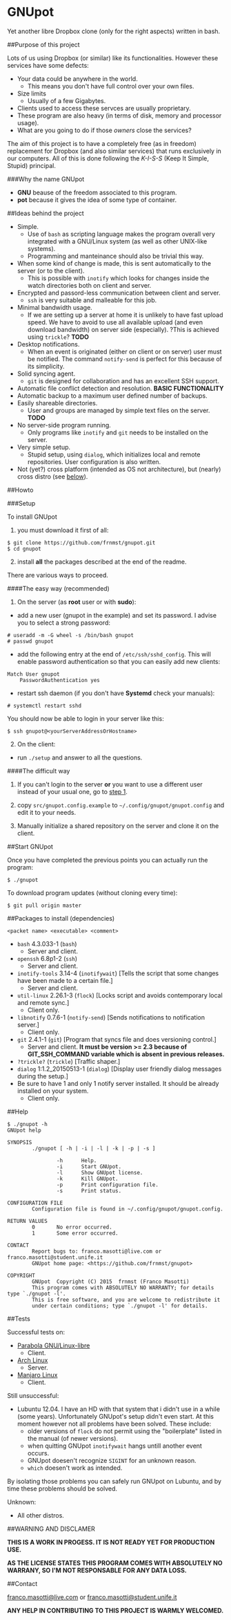 GNUpot
======
Yet another libre Dropbox clone (only for the right aspects) written in bash. 

##Purpose of this project

Lots of us using Dropbox (or similar) like its functionalities. However 
these services have some defects:
- Your data could be anywhere in the world.
  - This means you don't have full control over your own files.
- Size limits
  - Usually of a few Gigabytes.
- Clients used to access these servces are usually proprietary.
- These program are also heavy (in terms of disk,  memory and processor usage).
- What are you going to do if those *owners* close the services?

The aim of this project is to have a completely free (as in freedom) 
replacement for Dropbox (and also similar services) that runs exclusively in 
our computers. All of this is done following the *K-I-S-S* (Keep It Simple, 
Stupid) principal.

###Why the name GNUpot

- **GNU** beause of the freedom associated to this program.
- **pot** because it gives the idea of some type of container.

##Ideas behind the project

- Simple.
  - Use of `bash` as scripting language makes the program overall very 
    integrated with a GNU/Linux system (as well as other UNIX-like systems). 
  - Programming and manteinance should also be trivial this way.
- When some kind of change is made, this is sent automatically to the server 
  (or to the client).
  - This is possible with `inotify` which looks for changes inside the watch 
    directories both on client and server.
- Encrypted and passord-less communication between client and server.
  - `ssh` is very suitable and malleable for this job.
- Minimal bandwidth usage.
  - If we are setting up a server at home it is unlikely to have fast upload 
    speed. We have to avoid to use all available upload (and even download 
    bandwidth) on server side (especially). ?This is achieved using `trickle`?
    **TODO**
- Desktop notifications.
  - When an event is originated (either on client or on server) user must be 
    notified. The command `notify-send` is perfect for this because of its 
    simplicity.
- Solid syncing agent.
  - `git` is designed for collaboration and has an excellent SSH support. 
- Automatic file conflict detection and resolution. **BASIC FUNCTIONALITY**
- Automatic backup to a maximum user defined number of backups.
- Easily shareable directories.
  - User and groups are managed by simple text files on the server. **TODO**
- No server-side program running.
  - Only programs like `inotify` and `git` needs to be installed on the 
    server.
- Very simple setup.
  - Stupid setup, using `dialog`, which initializes local and remote repositories.
    User configuration is also written.
- Not (yet?) cross platform (intended as OS not architecture), but (nearly) 
  cross distro (see [below](#tests)).

##Howto

###Setup

To install GNUpot
1. you must download it first of all:

```shell
$ git clone https://github.com/frnmst/gnupot.git
$ cd gnupot
```

2. install **all** the packages described at the end of the readme.

There are various ways to proceed.

####The easy way (recommended)

1. On the server (as **root** user or with **sudo**):
  * add a new user (gnupot in the example) and set its password. I advise you 
    to select a strong password:
```
# useradd -m -G wheel -s /bin/bash gnupot
# passwd gnupot
```
  * add the following entry at the end of `/etc/ssh/sshd_config`. This will 
    enable password authentication so that you can easily add new clients:
```
Match User gnupot
	PasswordAuthentication yes
```
  * restart ssh daemon (if you don't have **Systemd** check your manuals):
```
# systemctl restart sshd
```
You should now be able to login in your server like this:
```shell
$ ssh gnupot@<yourServerAddressOrHostname>
```

2. On the client:
  - run `./setup` and answer to all the questions.

####The difficult way

1. If you can't login to the server **or** you want to use a different user 
   instead of your usual one, go to [step 1](#the-easy-way-recommended).

2. copy `src/gnupot.config.example` to `~/.config/gnupot/gnupot.config` 
   and edit it to your needs.

3. Manually initialize a shared repository on the server and clone it on the 
   client.
 
##Start GNUpot

Once you have completed the previous points you can actually run the 
program:
```shell
$ ./gnupot
```

To download program updates (without cloning every time):
```shell
$ git pull origin master
```

##Packages to install (dependencies)

`<packet name> <executable> <comment>`

- `bash` 4.3.033-1 (`bash`)
  - Server and client.
- `openssh` 6.8p1-2 (`ssh`)
  - Server and client.
- `inotify-tools` 3.14-4 (`inotifywait`) [Tells the script that some changes 
  have been made to a certain file.]
  - Server and client.
- `util-linux` 2.26.1-3 (`flock`) [Locks script and avoids contemporary local 
  and remote sync.]
  - Client only.
- `libnotify` 0.7.6-1 (`notify-send`) [Sends notifications to notification 
  server.]
  - Client only.
- `git` 2.4.1-1 (`git`) [Program that syncs file and does versioning control.]
  - Server and client. **It must be version >= 2.3 because of GIT_SSH_COMMAND 
    variable which is absent in previous releases.**
- `?trickle?` (`trickle`) [Traffic shaper.]
- `dialog` 1:1.2_20150513-1 (`dialog`) [Display user friendly dialog messages 
  during the setup.]
- Be sure to have 1 and only 1 notify server installed. It should be already 
  installed on your system.
  - Client only.

##Help

```
$ ./gnupot -h
GNUpot help

SYNOPSIS
        ./gnupot [ -h | -i | -l | -k | -p | -s ]

                -h      Help.
                -i      Start GNUpot.
                -l      Show GNUpot license.
                -k      Kill GNUpot.
                -p      Print configuration file.
                -s      Print status.

CONFIGURATION FILE
        Configuration file is found in ~/.config/gnupot/gnupot.config.

RETURN VALUES
        0       No error occurred.
        1       Some error occurred.

CONTACT
        Report bugs to: franco.masotti@live.com or franco.masotti@student.unife.it
        GNUpot home page: <https://github.com/frnmst/gnupot>

COPYRIGHT
        GNUpot  Copyright (C) 2015  frnmst (Franco Masotti)
        This program comes with ABSOLUTELY NO WARRANTY; for details type `./gnupot -l'.
        This is free software, and you are welcome to redistribute it 
        under certain conditions; type `./gnupot -l' for details.
```
  
##Tests

Successful tests on:
- [Parabola GNU/Linux-libre](https://www.parabola.nu/)
  - Client.
- [Arch Linux](https://www.archlinux.org/)
  - Server.
- [Manjaro Linux](https://manjaro.github.io/)
  - Client.

Still unsuccessful:
- Lubuntu 12.04. I have an HD with that system that i didn't use in a 
  while (some years). Unfortunately GNUpot's setup didn't even start. At this 
  moment however not all problems have been solved. These include:
  - older versions of `flock` do not permit using the "boilerplate" listed in 
    the manual (of newer versions).
  - when quitting GNUpot `inotifywait` hangs untill another event occurs.
  - GNUpot doesen't recognize `SIGINT` for an unknown reason.
  - `which` doesen't work as intended.

By isolating those problems you can safely run GNUpot on Lubuntu, and by time 
these problems should be solved.

Unknown:
- All other distros.

##WARNING AND DISCLAMER

**THIS IS A WORK IN PROGESS. IT IS NOT READY YET FOR PRODUCTION USE.**

**AS THE LICENSE STATES THIS PROGRAM COMES WITH ABSOLUTELY NO WARRANY, SO
  I'M NOT RESPONSABLE FOR ANY DATA LOSS.**

##Contact

franco.masotti@live.com or franco.masotti@student.unife.it

**ANY HELP IN CONTRIBUTING TO THIS PROJECT IS WARMLY WELCOMED.**
